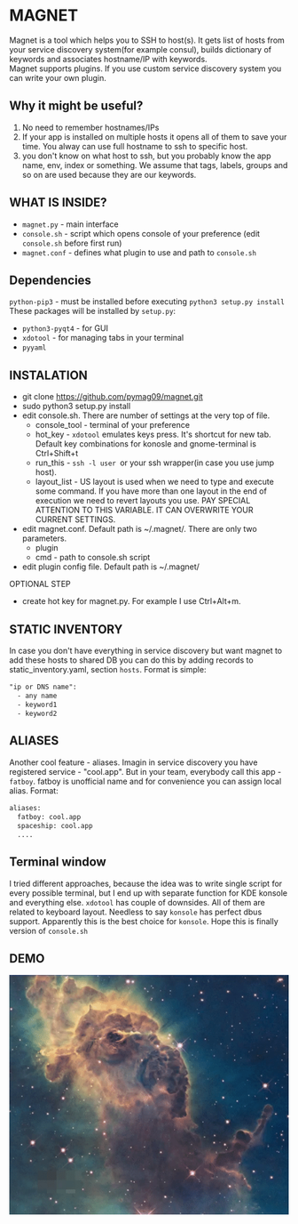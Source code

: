 # MAGNET

Magnet is a tool which helps you to SSH to host(s). It gets list of hosts from your service discovery system(for example consul), builds dictionary of keywords and associates hostname/IP with keywords.  
Magnet supports plugins. If you use custom service discovery system you can write your own plugin.  

## Why it might be useful?  
1. No need to remember hostnames/IPs  
2. If your app is installed on multiple hosts it opens all of them to save your time. You alway can use full hostname to ssh to specific host.  
3. you don't know on what host to ssh, but you probably know the app name, env, index or something. We assume that tags, labels, groups and so on are used because they are our keywords.

## WHAT IS INSIDE?
* `magnet.py` - main interface
* `console.sh` - script which opens console of your preference (edit `console.sh` before first run)
* `magnet.conf` - defines what plugin to use and path to `console.sh`

## Dependencies  
`python-pip3` - must be installed before executing `python3 setup.py install`  
These packages will be installed by `setup.py`:
* `python3-pyqt4` - for GUI  
* `xdotool` - for managing tabs in your terminal  
* `pyyaml`  

## INSTALATION
* git clone https://github.com/pymag09/magnet.git
* sudo python3 setup.py install
* edit console.sh. There are number of settings at the very top of file.
    * console_tool - terminal of your preference
    * hot_key - `xdotool` emulates keys press. It's shortcut for new tab. Default key combinations for konosle and gnome-terminal is Ctrl+Shift+t
    * run_this - `ssh -l user `or your ssh wrapper(in case you use jump host).
    * layout_list - US layout is used when we need to type and execute some command. If you have more than one layout in the end of execution we need to revert layouts you use. PAY SPECIAL ATTENTION TO THIS VARIABLE. IT CAN OVERWRITE YOUR CURRENT SETTINGS.
* edit magnet.conf. Default path is ~/.magnet/. There are only two parameters.
    * plugin
    * cmd - path to console.sh script
* edit plugin config file. Default path is ~/.magnet/

OPTIONAL STEP
* create hot key for magnet.py. For example I use Ctrl+Alt+m.

## STATIC INVENTORY
In case you don't have everything in service discovery but want magnet to add these hosts to shared DB you can do this by adding records to static_inventory.yaml, section `hosts`. Format is simple:
```
"ip or DNS name":
  - any name
  - keyword1
  - keyword2
```

## ALIASES
Another cool feature - aliases. Imagin in service discovery you have registered service - "cool.app". But in your team, everybody call this app - `fatboy`. fatboy is unofficial name and for convenience you can assign local alias.
Format:
```
aliases:
  fatboy: cool.app
  spaceship: cool.app
  ....
```
## Terminal window
I tried different approaches, because the idea was to write single script for every possible terminal, but I end up with separate function for KDE konsole and everything else. `xdotool` has couple of downsides. All of them are related to keyboard layout. Needless to say `konsole` has perfect dbus support. Apparently this is the best choice for `konsole`. Hope this is finally version of `console.sh`

## DEMO  
![demo](images/magnet-demo.gif)
